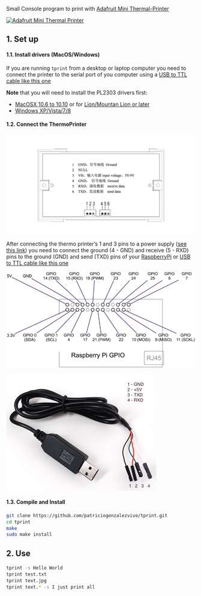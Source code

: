 
Small Console program to print with [Adafruit Mini Thermal-Printer](http://www.adafruit.com/products/597)

[![Adafruit Mini Thermal Printer](http://www.adafruit.com/images/970x728/597-00.jpg)](http://www.adafruit.com/products/597)

## 1. Set up

#### 1.1. Install drivers (MacOS/Windows)

If you are running ```tprint``` from a desktop or laptop computer you need to connect the printer to the serial port of you computer using a [USB to TTL cable like this one](https://www.adafruit.com/product/954)

**Note** that you will need to install the PL2303 drivers first:

* [MacOSX 10.6 to 10.10](https://www.adafruit.com/images/product-files/954/md_PL2303_MacOSX_10_6up_v1_5_1.zip) or for [Lion/Mountan Lion or later](http://changux.co/osx-installer-to-pl2303-serial-usb-on-osx-lio)
* [Windows XP/Vista/7/8](http://www.prolific.com.tw/US/ShowProduct.aspx?p_id=225&pcid=41)

#### 1.2. Connect the ThermoPrinter

![](doc/wiring-ref-00.png)

After connecting the thermo printer’s 1 and 3 pins to a power supply ([see this link](https://learn.adafruit.com/mini-thermal-receipt-printer/power)) you need to connect the ground (4 - GND) and receive (5 - RXD) pins to the ground (GND) and send (TXD) pins of your [RaspberryPi](https://www.adafruit.com/products/2358) or [USB to TTL cable like this one](https://www.adafruit.com/product/954)

![](doc/wiring-ref-02.png)

![](doc/wiring-ref-01.jpg)

#### 1.3. Compile and Install

```bash
git clone https://github.com/patriciogonzalezvivo/tprint.git
cd tprint
make
sudo make install
```

## 2. Use

```bash
tprint -s Hello World
tprint test.txt
tprint text.jpg
tprint text.* -s I just print all
```
